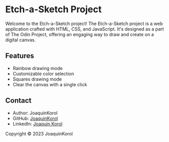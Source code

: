 # Etch-a-Sketch Project

Welcome to the Etch-a-Sketch project! The Etch-a-Sketch project is a web application crafted with HTML, CSS, and JavaScript. It's designed as a part of The Odin Project, offering an engaging way to draw and create on a digital canvas.

## Features
- Rainbow drawing mode
- Customizable color selection
- Squares drawing mode
- Clear the canvas with a single click

## Contact
- Author: JoaquinKorol
- GitHub: [JoaquinKorol](https://github.com/joaquinkorol)
- LinkedIn: [Joaquin Korol](https://ar.linkedin.com/in/joaquin-korol)

Copyright © 2023 JoaquinKorol
